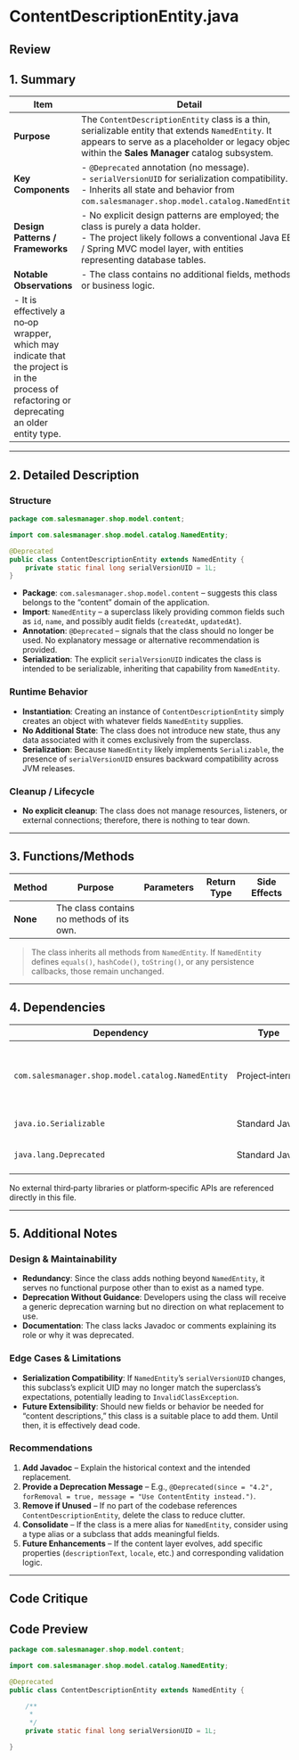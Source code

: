 # ContentDescriptionEntity.java

## Review

## 1. Summary

| Item | Detail |
|------|--------|
| **Purpose** | The `ContentDescriptionEntity` class is a thin, serializable entity that extends `NamedEntity`. It appears to serve as a placeholder or legacy object within the **Sales Manager** catalog subsystem. |
| **Key Components** | - `@Deprecated` annotation (no message).<br>- `serialVersionUID` for serialization compatibility.<br>- Inherits all state and behavior from `com.salesmanager.shop.model.catalog.NamedEntity`. |
| **Design Patterns / Frameworks** | - No explicit design patterns are employed; the class is purely a data holder.<br>- The project likely follows a conventional Java EE / Spring MVC model layer, with entities representing database tables. |
| **Notable Observations** | - The class contains no additional fields, methods, or business logic.  
- It is effectively a no‑op wrapper, which may indicate that the project is in the process of refactoring or deprecating an older entity type. |

---

## 2. Detailed Description

### Structure
```java
package com.salesmanager.shop.model.content;

import com.salesmanager.shop.model.catalog.NamedEntity;

@Deprecated
public class ContentDescriptionEntity extends NamedEntity {
    private static final long serialVersionUID = 1L;
}
```

- **Package**: `com.salesmanager.shop.model.content` – suggests this class belongs to the “content” domain of the application.
- **Import**: `NamedEntity` – a superclass likely providing common fields such as `id`, `name`, and possibly audit fields (`createdAt`, `updatedAt`).
- **Annotation**: `@Deprecated` – signals that the class should no longer be used. No explanatory message or alternative recommendation is provided.
- **Serialization**: The explicit `serialVersionUID` indicates the class is intended to be serializable, inheriting that capability from `NamedEntity`.

### Runtime Behavior
- **Instantiation**: Creating an instance of `ContentDescriptionEntity` simply creates an object with whatever fields `NamedEntity` supplies.  
- **No Additional State**: The class does not introduce new state, thus any data associated with it comes exclusively from the superclass.
- **Serialization**: Because `NamedEntity` likely implements `Serializable`, the presence of `serialVersionUID` ensures backward compatibility across JVM releases.

### Cleanup / Lifecycle
- **No explicit cleanup**: The class does not manage resources, listeners, or external connections; therefore, there is nothing to tear down.

---

## 3. Functions/Methods

| Method | Purpose | Parameters | Return Type | Side Effects |
|--------|---------|------------|-------------|--------------|
| **None** | The class contains no methods of its own. | | | |

> The class inherits all methods from `NamedEntity`. If `NamedEntity` defines `equals()`, `hashCode()`, `toString()`, or any persistence callbacks, those remain unchanged.

---

## 4. Dependencies

| Dependency | Type | Notes |
|------------|------|-------|
| `com.salesmanager.shop.model.catalog.NamedEntity` | Project‑internal | Likely implements `Serializable`, `Comparable`, or JPA annotations. |
| `java.io.Serializable` | Standard Java | Implicit via `NamedEntity`. |
| `java.lang.Deprecated` | Standard Java | Marks the class for deprecation. |

No external third‑party libraries or platform‑specific APIs are referenced directly in this file.

---

## 5. Additional Notes

### Design & Maintainability
- **Redundancy**: Since the class adds nothing beyond `NamedEntity`, it serves no functional purpose other than to exist as a named type.  
- **Deprecation Without Guidance**: Developers using the class will receive a generic deprecation warning but no direction on what replacement to use.  
- **Documentation**: The class lacks Javadoc or comments explaining its role or why it was deprecated.

### Edge Cases & Limitations
- **Serialization Compatibility**: If `NamedEntity`’s `serialVersionUID` changes, this subclass’s explicit UID may no longer match the superclass’s expectations, potentially leading to `InvalidClassException`.  
- **Future Extensibility**: Should new fields or behavior be needed for “content descriptions,” this class is a suitable place to add them. Until then, it is effectively dead code.

### Recommendations
1. **Add Javadoc** – Explain the historical context and the intended replacement.  
2. **Provide a Deprecation Message** – E.g., `@Deprecated(since = "4.2", forRemoval = true, message = "Use ContentEntity instead.")`.  
3. **Remove if Unused** – If no part of the codebase references `ContentDescriptionEntity`, delete the class to reduce clutter.  
4. **Consolidate** – If the class is a mere alias for `NamedEntity`, consider using a type alias or a subclass that adds meaningful fields.  
5. **Future Enhancements** – If the content layer evolves, add specific properties (`descriptionText`, `locale`, etc.) and corresponding validation logic.

---

## Code Critique



## Code Preview

```java
package com.salesmanager.shop.model.content;

import com.salesmanager.shop.model.catalog.NamedEntity;

@Deprecated
public class ContentDescriptionEntity extends NamedEntity {

	/**
	 * 
	 */
	private static final long serialVersionUID = 1L;

}



```
